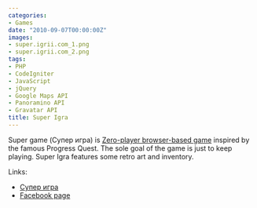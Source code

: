 ```yaml
---
categories:
- Games
date: "2010-09-07T00:00:00Z"
images:
- super.igrii.com_1.png
- super.igrii.com_2.png
tags:
- PHP
- CodeIgniter
- JavaScript
- jQuery
- Google Maps API
- Panoramino API
- Gravatar API
title: Super Igra
---
```


Super game (Супер игра) is [Zero-player browser-based game](http://en.wikipedia.org/wiki/Zero-player_game) inspired by the famous Progress Quest. The sole goal of the game is just to keep playing. Super Igra features some retro art and inventory.

Links:

* [Супер игра](http://super.igrii.com)
* [Facebook page](https://www.facebook.com/pages/%D0%A1%D1%83%D0%BF%D0%B5%D1%80-%D0%B8%D0%B3%D1%80%D0%B0/106780806047728)
